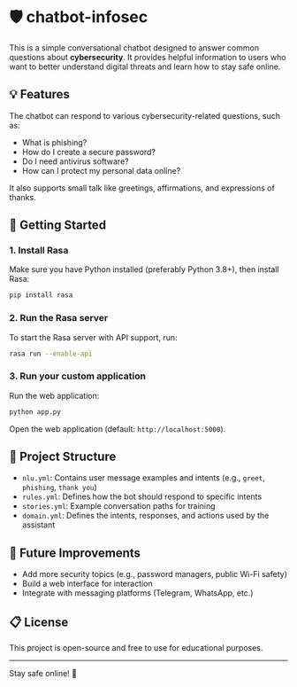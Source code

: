 # 🛡️ chatbot-infosec

This is a simple conversational chatbot designed to answer common questions about **cybersecurity**. It provides helpful information to users who want to better understand digital threats and learn how to stay safe online.

## 💡 Features

The chatbot can respond to various cybersecurity-related questions, such as:

- What is phishing?
- How do I create a secure password?
- Do I need antivirus software?
- How can I protect my personal data online?

It also supports small talk like greetings, affirmations, and expressions of thanks.

## 🚀 Getting Started

### 1. Install Rasa

Make sure you have Python installed (preferably Python 3.8+), then install Rasa:

```bash
pip install rasa
```

### 2. Run the Rasa server

To start the Rasa server with API support, run:

```bash
rasa run --enable-api
```

### 3. Run your custom application

Run the web application:

```bash
python app.py
```

Open the web application (default: `http://localhost:5000`).

## 📁 Project Structure

- `nlu.yml`: Contains user message examples and intents (e.g., `greet`, `phishing`, `thank you`)
- `rules.yml`: Defines how the bot should respond to specific intents
- `stories.yml`: Example conversation paths for training
- `domain.yml`: Defines the intents, responses, and actions used by the assistant

## 🧠 Future Improvements

- Add more security topics (e.g., password managers, public Wi-Fi safety)
- Build a web interface for interaction
- Integrate with messaging platforms (Telegram, WhatsApp, etc.)

## 📋 License

This project is open-source and free to use for educational purposes.

---

Stay safe online! 🔐
